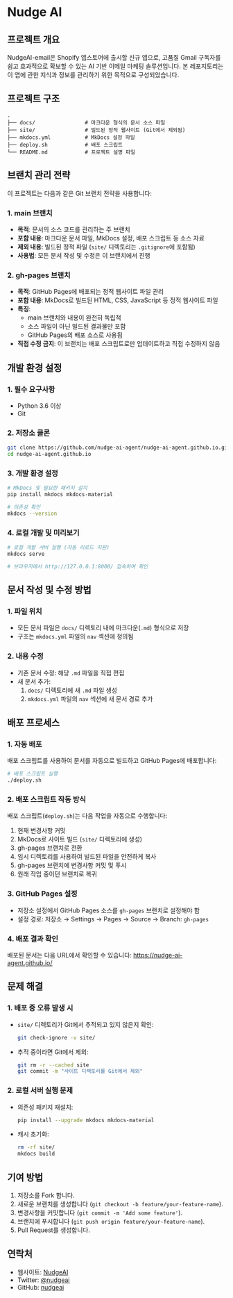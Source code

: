 # Nudge AI

## 프로젝트 개요
NudgeAI-email은 Shopify 앱스토어에 출시할 신규 앱으로, 고품질 Gmail 구독자를 쉽고 효과적으로 확보할 수 있는 AI 기반 이메일 마케팅 솔루션입니다. 본 레포지토리는 이 앱에 관한 지식과 정보를 관리하기 위한 목적으로 구성되었습니다.

## 프로젝트 구조
```
.
├── docs/                # 마크다운 형식의 문서 소스 파일
├── site/                # 빌드된 정적 웹사이트 (Git에서 제외됨)
├── mkdocs.yml           # MkDocs 설정 파일
├── deploy.sh            # 배포 스크립트
└── README.md            # 프로젝트 설명 파일
```

## 브랜치 관리 전략

이 프로젝트는 다음과 같은 Git 브랜치 전략을 사용합니다:

### 1. main 브랜치
- **목적**: 문서의 소스 코드를 관리하는 주 브랜치
- **포함 내용**: 마크다운 문서 파일, MkDocs 설정, 배포 스크립트 등 소스 자료
- **제외 내용**: 빌드된 정적 파일 (`site/` 디렉토리는 `.gitignore`에 포함됨)
- **사용법**: 모든 문서 작성 및 수정은 이 브랜치에서 진행

### 2. gh-pages 브랜치
- **목적**: GitHub Pages에 배포되는 정적 웹사이트 파일 관리
- **포함 내용**: MkDocs로 빌드된 HTML, CSS, JavaScript 등 정적 웹사이트 파일
- **특징**: 
  - main 브랜치와 내용이 완전히 독립적
  - 소스 파일이 아닌 빌드된 결과물만 포함
  - GitHub Pages의 배포 소스로 사용됨
- **직접 수정 금지**: 이 브랜치는 배포 스크립트로만 업데이트하고 직접 수정하지 않음

## 개발 환경 설정

### 1. 필수 요구사항
- Python 3.6 이상
- Git

### 2. 저장소 클론
```bash
git clone https://github.com/nudge-ai-agent/nudge-ai-agent.github.io.git
cd nudge-ai-agent.github.io
```

### 3. 개발 환경 설정
```bash
# MkDocs 및 필요한 패키지 설치
pip install mkdocs mkdocs-material

# 의존성 확인
mkdocs --version
```

### 4. 로컬 개발 및 미리보기
```bash
# 로컬 개발 서버 실행 (자동 리로드 지원)
mkdocs serve

# 브라우저에서 http://127.0.0.1:8000/ 접속하여 확인
```

## 문서 작성 및 수정 방법

### 1. 파일 위치
- 모든 문서 파일은 `docs/` 디렉토리 내에 마크다운(`.md`) 형식으로 저장
- 구조는 `mkdocs.yml` 파일의 `nav` 섹션에 정의됨

### 2. 내용 수정
- 기존 문서 수정: 해당 `.md` 파일을 직접 편집
- 새 문서 추가:
  1. `docs/` 디렉토리에 새 `.md` 파일 생성
  2. `mkdocs.yml` 파일의 `nav` 섹션에 새 문서 경로 추가

## 배포 프로세스

### 1. 자동 배포
배포 스크립트를 사용하여 문서를 자동으로 빌드하고 GitHub Pages에 배포합니다:

```bash
# 배포 스크립트 실행
./deploy.sh
```

### 2. 배포 스크립트 작동 방식
배포 스크립트(`deploy.sh`)는 다음 작업을 자동으로 수행합니다:

1. 현재 변경사항 커밋
2. MkDocs로 사이트 빌드 (`site/` 디렉토리에 생성)
3. gh-pages 브랜치로 전환
4. 임시 디렉토리를 사용하여 빌드된 파일을 안전하게 복사
5. gh-pages 브랜치에 변경사항 커밋 및 푸시
6. 원래 작업 중이던 브랜치로 복귀

### 3. GitHub Pages 설정
- 저장소 설정에서 GitHub Pages 소스를 `gh-pages` 브랜치로 설정해야 함
- 설정 경로: 저장소 → Settings → Pages → Source → Branch: `gh-pages`

### 4. 배포 결과 확인
배포된 문서는 다음 URL에서 확인할 수 있습니다:
https://nudge-ai-agent.github.io/

## 문제 해결

### 1. 배포 중 오류 발생 시
- `site/` 디렉토리가 Git에서 추적되고 있지 않은지 확인:
  ```bash
  git check-ignore -v site/
  ```
- 추적 중이라면 Git에서 제외:
  ```bash
  git rm -r --cached site
  git commit -m "사이트 디렉토리를 Git에서 제외"
  ```

### 2. 로컬 서버 실행 문제
- 의존성 패키지 재설치:
  ```bash
  pip install --upgrade mkdocs mkdocs-material
  ```
- 캐시 초기화:
  ```bash
  rm -rf site/
  mkdocs build
  ```

## 기여 방법
1. 저장소를 Fork 합니다.
2. 새로운 브랜치를 생성합니다 (`git checkout -b feature/your-feature-name`).
3. 변경사항을 커밋합니다 (`git commit -m 'Add some feature'`).
4. 브랜치에 푸시합니다 (`git push origin feature/your-feature-name`).
5. Pull Request를 생성합니다.

## 연락처
- 웹사이트: [NudgeAI](https://nudge-ai-agent.github.io/)
- Twitter: [@nudgeai](https://twitter.com/nudgeai)
- GitHub: [nudgeai](https://github.com/nudgeai)

